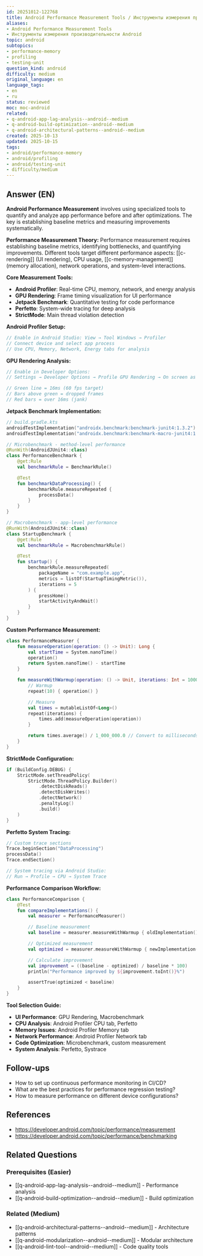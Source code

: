 ```yaml
---
id: 20251012-122768
title: Android Performance Measurement Tools / Инструменты измерения производительности
aliases:
- Android Performance Measurement Tools
- Инструменты измерения производительности Android
topic: android
subtopics:
- performance-memory
- profiling
- testing-unit
question_kind: android
difficulty: medium
original_language: en
language_tags:
- en
- ru
status: reviewed
moc: moc-android
related:
- q-android-app-lag-analysis--android--medium
- q-android-build-optimization--android--medium
- q-android-architectural-patterns--android--medium
created: 2025-10-13
updated: 2025-10-15
tags:
- android/performance-memory
- android/profiling
- android/testing-unit
- difficulty/medium
---
```


## Answer (EN)
**Android Performance Measurement** involves using specialized tools to quantify and analyze app performance before and after optimizations. The key is establishing baseline metrics and measuring improvements systematically.

**Performance Measurement Theory:**
Performance measurement requires establishing baseline metrics, identifying bottlenecks, and quantifying improvements. Different tools target different performance aspects: [[c-rendering]] (UI rendering), CPU usage, [[c-memory-management]] (memory allocation), network operations, and system-level interactions.

**Core Measurement Tools:**
- **Android Profiler**: Real-time CPU, memory, network, and energy analysis
- **GPU Rendering**: Frame timing visualization for UI performance
- **Jetpack Benchmark**: Quantitative testing for code performance
- **Perfetto**: System-wide tracing for deep analysis
- **StrictMode**: Main thread violation detection

**Android Profiler Setup:**
```kotlin
// Enable in Android Studio: View → Tool Windows → Profiler
// Connect device and select app process
// Use CPU, Memory, Network, Energy tabs for analysis
```

**GPU Rendering Analysis:**
```kotlin
// Enable in Developer Options:
// Settings → Developer Options → Profile GPU Rendering → On screen as bars

// Green line = 16ms (60 fps target)
// Bars above green = dropped frames
// Red bars = over 16ms (jank)
```

**Jetpack Benchmark Implementation:**
```kotlin
// build.gradle.kts
androidTestImplementation("androidx.benchmark:benchmark-junit4:1.3.2")
androidTestImplementation("androidx.benchmark:benchmark-macro-junit4:1.3.2")

// Microbenchmark - method-level performance
@RunWith(AndroidJUnit4::class)
class PerformanceBenchmark {
    @get:Rule
    val benchmarkRule = BenchmarkRule()

    @Test
    fun benchmarkDataProcessing() {
        benchmarkRule.measureRepeated {
            processData()
        }
    }
}

// Macrobenchmark - app-level performance
@RunWith(AndroidJUnit4::class)
class StartupBenchmark {
    @get:Rule
    val benchmarkRule = MacrobenchmarkRule()

    @Test
    fun startup() {
        benchmarkRule.measureRepeated(
            packageName = "com.example.app",
            metrics = listOf(StartupTimingMetric()),
            iterations = 5
        ) {
            pressHome()
            startActivityAndWait()
        }
    }
}
```

**Custom Performance Measurement:**
```kotlin
class PerformanceMeasurer {
    fun measureOperation(operation: () -> Unit): Long {
        val startTime = System.nanoTime()
        operation()
        return System.nanoTime() - startTime
    }

    fun measureWithWarmup(operation: () -> Unit, iterations: Int = 1000): Double {
        // Warmup
        repeat(10) { operation() }

        // Measure
        val times = mutableListOf<Long>()
        repeat(iterations) {
            times.add(measureOperation(operation))
        }

        return times.average() / 1_000_000.0 // Convert to milliseconds
    }
}
```

**StrictMode Configuration:**
```kotlin
if (BuildConfig.DEBUG) {
    StrictMode.setThreadPolicy(
        StrictMode.ThreadPolicy.Builder()
            .detectDiskReads()
            .detectDiskWrites()
            .detectNetwork()
            .penaltyLog()
            .build()
    )
}
```

**Perfetto System Tracing:**
```kotlin
// Custom trace sections
Trace.beginSection("DataProcessing")
processData()
Trace.endSection()

// System tracing via Android Studio:
// Run → Profile → CPU → System Trace
```

**Performance Comparison Workflow:**
```kotlin
class PerformanceComparison {
    @Test
    fun compareImplementations() {
        val measurer = PerformanceMeasurer()

        // Baseline measurement
        val baseline = measurer.measureWithWarmup { oldImplementation() }

        // Optimized measurement
        val optimized = measurer.measureWithWarmup { newImplementation() }

        // Calculate improvement
        val improvement = ((baseline - optimized) / baseline * 100)
        println("Performance improved by ${improvement.toInt()}%")

        assertTrue(optimized < baseline)
    }
}
```

**Tool Selection Guide:**
- **UI Performance**: GPU Rendering, Macrobenchmark
- **CPU Analysis**: Android Profiler CPU tab, Perfetto
- **Memory Issues**: Android Profiler Memory tab
- **Network Performance**: Android Profiler Network tab
- **Code Optimization**: Microbenchmark, custom measurement
- **System Analysis**: Perfetto, Systrace

## Follow-ups

- How to set up continuous performance monitoring in CI/CD?
- What are the best practices for performance regression testing?
- How to measure performance on different device configurations?

## References

- https://developer.android.com/topic/performance/measurement
- https://developer.android.com/topic/performance/benchmarking

## Related Questions

### Prerequisites (Easier)
- [[q-android-app-lag-analysis--android--medium]] - Performance analysis
- [[q-android-build-optimization--android--medium]] - Build optimization

### Related (Medium)
- [[q-android-architectural-patterns--android--medium]] - Architecture patterns
- [[q-android-modularization--android--medium]] - Modular architecture
- [[q-android-lint-tool--android--medium]] - Code quality tools